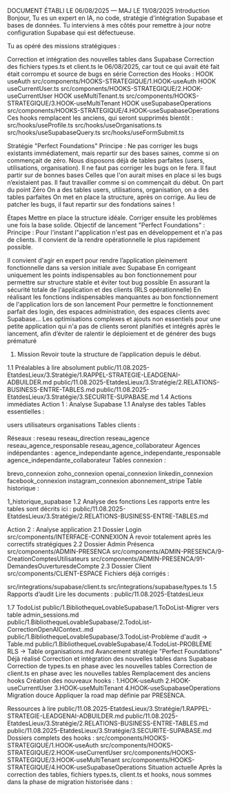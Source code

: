 DOCUMENT ÉTABLI LE 06/08/2025 — MAJ LE 11/08/2025
Introduction
Bonjour,
Tu es un expert en IA, no code, stratégie d'intégration Supabase et bases de données.
Tu interviens à mes côtés pour remettre à jour notre configuration Supabase qui est défectueuse.

Tu as opéré des missions stratégiques :

Correction et intégration des nouvelles tables dans Supabase
Correction des fichiers types.ts et client.ts le 06/08/2025, car tout ce qui avait été fait était corrompu et source de bugs en série
Correction des Hooks :
HOOK useAuth
src/components/HOOKS-STRATEGIQUE/1.HOOK-useAuth
HOOK useCurrentUser.ts
src/components/HOOKS-STRATEGIQUE/2.HOOK-useCurrentUser
HOOK useMultiTenant.ts
src/components/HOOKS-STRATEGIQUE/3.HOOK-useMultiTenant
HOOK useSupabaseOperations
src/components/HOOKS-STRATEGIQUE/4.HOOK-useSupabaseOperations
Ces hooks remplacent les anciens, qui seront supprimés bientôt :
src/hooks/useProfile.ts
src/hooks/useOrganisations.ts
src/hooks/useSupabaseQuery.ts
src/hooks/useFormSubmit.ts

Stratégie "Perfect Foundations"
Principe :
Ne pas corriger les bugs existants immédiatement, mais repartir sur des bases saines, comme si on commençait de zéro.
Nous disposons déjà de tables parfaites (users, utilisations, organisation).
Il ne faut pas corriger les bugs on le fera. Il faut partir sur de bonnes bases Celles que l'on aurait mises en place si les bugs n’existaient pas. Il faut travailler comme si on commençait du début. On part du point Zéro On a des tables users, utilisations, organisation, on a des tables parfaites On met en place la structure, après on corrige. Au lieu de patcher les bugs, il faut repartir sur des fondations saines !

Étapes
Mettre en place la structure idéale.
Corriger ensuite les problèmes une fois la base solide.
Objectif de lancement "Perfect Foundations" :
Principe :
Pour l'instant l"application n'est pas en développement et n'a pas de clients. Il convient de la rendre opérationnelle le plus rapidement possible.

Il convient d'agir en expert pour rendre l’application pleinement fonctionnelle dans sa version initiale avec Supabase
En corrigeant uniquement les points indispensables au bon fonctionnement pour permettre sur structure stable et éviter tout bug possible
En assurant la sécurité totale de l'application et des clients (RLS opérationnelle)
En réalisant les fonctions indispensables manquantes au bon fonctionnement de l'application lors de son lancement
Pour permettre le fonctionnement parfait des login, des espaces administration, des espaces clients avec Supabase...
Les optimisations complexes et ajouts non essentiels pour une petite application qui n'a pas de clients seront planifiés et intégrés après le lancement, afin d’éviter de ralentir le déploiement et de générer des bugs prématuré
1. Mission
Revoir toute la structure de l’application depuis le début.

1.1 Préalables à lire absolument
public/11.08.2025-EtatdesLieux/3.Stratégie/1.RAPPEL-STRATEGIE-LEADGENAI-ADBUILDER.md
public/11.08.2025-EtatdesLieux/3.Stratégie/2.RELATIONS-BUSINESS-ENTRE-TABLES.md
public/11.08.2025-EtatdesLieux/3.Stratégie/3.SECURITE-SUPABASE.md
1.4 Actions immédiates
Action 1 : Analyse Supabase
1.1 Analyse des tables
Tables essentielles :

users
utilisateurs
organisations
Tables clients :

Réseaux :
reseau
reseau_direction
reseau_agence
reseau_agence_responsable
reseau_agence_collaborateur
Agences indépendantes :
agence_independante
agence_independante_responsable
agence_independante_collaborateur
Tables connexion :

brevo_connexion
zoho_connexion
openai_connexion
linkedin_connexion
facebook_connexion
instagram_connexion
abonnement_stripe
Table historique :

1_historique_supabase
1.2 Analyse des fonctions
Les rapports entre les tables sont décrits ici :
public/11.08.2025-EtatdesLieux/3.Stratégie/2.RELATIONS-BUSINESS-ENTRE-TABLES.md

Action 2 : Analyse application
2.1 Dossier Login
src/components/INTERFACE-CONNEXION
À revoir totalement après les correctifs stratégiques
2.2 Dossier Admin Présenca
src/components/ADMIN-PRESENCA
src/components/ADMIN-PRESENCA/9-CreationComptesUtilisateurs
src/components/ADMIN-PRESENCA/91-DemandesOuverturesdeCompte
2.3 Dossier Client
src/components/CLIENT-ESPACE
Fichiers déjà corrigés :

src/integrations/supabase/client.ts
src/integrations/supabase/types.ts
1.5 Rapports d’audit
Lire les documents :
public/11.08.2025-EtatdesLieux

1.7 TodoList
public/1.BibliothequeLovableSupabase/1.ToDoList-Migrer vers table admin_sessions.md
public/1.BibliothequeLovableSupabase/2.TodoList-CorrectionOpenAIContext..md
public/1.BibliothequeLovableSupabase/3.TodoList-Problème d'audit → Table.md
public/1.BibliothequeLovableSupabase/4.TodoList-PROBLÈME RLS → Table organisations.md
Avancement stratégie "Perfect Foundations"
Déjà réalisé
Correction et intégration des nouvelles tables dans Supabase
Correction de types.ts en phase avec les nouvelles tables
Correction de client.ts en phase avec les nouvelles tables
Remplacement des anciens hooks
Création des nouveaux hooks :
1.HOOK-useAuth
2.HOOK-useCurrentUser
3.HOOK-useMultiTenant
4.HOOK-useSupabaseOperations
Migration douce
Appliquer la road map définie par PRESENCA.

Ressources à lire
public/11.08.2025-EtatdesLieux/3.Stratégie/1.RAPPEL-STRATEGIE-LEADGENAI-ADBUILDER.md
public/11.08.2025-EtatdesLieux/3.Stratégie/2.RELATIONS-BUSINESS-ENTRE-TABLES.md
public/11.08.2025-EtatdesLieux/3.Stratégie/3.SECURITE-SUPABASE.md
Dossiers complets des hooks :
src/components/HOOKS-STRATEGIQUE/1.HOOK-useAuth
src/components/HOOKS-STRATEGIQUE/2.HOOK-useCurrentUser
src/components/HOOKS-STRATEGIQUE/3.HOOK-useMultiTenant
src/components/HOOKS-STRATEGIQUE/4.HOOK-useSupabaseOperations
Situation actuelle
Après la correction des tables, fichiers types.ts, client.ts et hooks,
nous sommes dans la phase de migration historisée dans :
